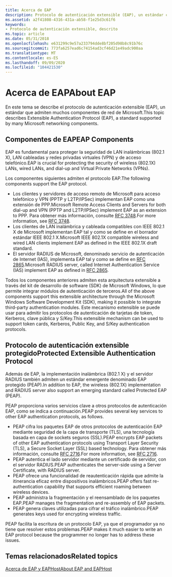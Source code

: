 ```yaml
---
title: Acerca de EAP
description: Protocolo de autenticación extensible (EAP), un estándar compatible con muchos componentes de red de Microsoft.
ms.assetid: a2f41808-4316-431a-ab58-f1e25d3c61f6
keywords:
- Protocolo de autenticación extensible, descrito
ms.topic: article
ms.date: 05/31/2018
ms.openlocfilehash: e631299c9e57a233794dde8bf205d98b8c91b76c
ms.sourcegitcommit: 773fa6257ead6c74154ad3cf46d21e49adc900aa
ms.translationtype: MT
ms.contentlocale: es-ES
ms.lasthandoff: 09/09/2020
ms.locfileid: "104421530"
---
```

# <a name="about-eap"></a><span data-ttu-id="8fed2-104">Acerca de EAP</span><span class="sxs-lookup"><span data-stu-id="8fed2-104">About EAP</span></span>

<span data-ttu-id="8fed2-105">En este tema se describe el protocolo de autenticación extensible (EAP), un estándar que admiten muchos componentes de red de Microsoft.</span><span class="sxs-lookup"><span data-stu-id="8fed2-105">This topic describes Extensible Authentication Protocol (EAP), a standard supported by many Microsoft networking components.</span></span>

## <a name="eap-components"></a><span data-ttu-id="8fed2-106">Componentes de EAP</span><span class="sxs-lookup"><span data-stu-id="8fed2-106">EAP Components</span></span>

<span data-ttu-id="8fed2-107">EAP es fundamental para proteger la seguridad de LAN inalámbricas (802.1 X), LAN cableadas y redes privadas virtuales (VPN) y de acceso telefónico.</span><span class="sxs-lookup"><span data-stu-id="8fed2-107">EAP is crucial for protecting the security of wireless (802.1X) LANs, wired LANs, and dial-up and Virtual Private Networks (VPNs).</span></span>

<span data-ttu-id="8fed2-108">Los componentes siguientes admiten el protocolo EAP.</span><span class="sxs-lookup"><span data-stu-id="8fed2-108">The following components support the EAP protocol.</span></span>

-   <span data-ttu-id="8fed2-109">Los clientes y servidores de acceso remoto de Microsoft para acceso telefónico y VPN (PPTP y L2TP/IPSec) implementan EAP como una extensión de PPP.</span><span class="sxs-lookup"><span data-stu-id="8fed2-109">Microsoft Remote Access Clients and Servers for both dial-up and VPN (PPTP and L2TP/IPSec) implement EAP as an extension to PPP.</span></span> <span data-ttu-id="8fed2-110">Para obtener más información, consulte [RFC 3748](https://go.microsoft.com/fwlink/p/?linkid=84063).</span><span class="sxs-lookup"><span data-stu-id="8fed2-110">For more information, see [RFC 3748](https://go.microsoft.com/fwlink/p/?linkid=84063).</span></span>
-   <span data-ttu-id="8fed2-111">Los clientes de LAN inalámbrica y cableada compatibles con IEEE 802.1 X de Microsoft implementan EAP tal y como se define en el borrador estándar IEEE 802.1 X.</span><span class="sxs-lookup"><span data-stu-id="8fed2-111">Microsoft IEEE 802.1X compatible wireless and wired LAN clients implement EAP as defined in the IEEE 802.1X draft standard.</span></span>
-   <span data-ttu-id="8fed2-112">El servidor RADIUS de Microsoft, denominado servicio de autenticación de Internet (IAS), implementa EAP tal y como se define en [RFC 2865](https://go.microsoft.com/fwlink/p/?linkid=84055).</span><span class="sxs-lookup"><span data-stu-id="8fed2-112">Microsoft RADIUS server, called Internet Authentication Service (IAS) implement EAP as defined in [RFC 2865](https://go.microsoft.com/fwlink/p/?linkid=84055).</span></span>

<span data-ttu-id="8fed2-113">Todos los componentes anteriores admiten esta arquitectura extensible a través del kit de desarrollo de software (SDK) de Microsoft Windows, lo que permite integrar módulos de autenticación de terceros.</span><span class="sxs-lookup"><span data-stu-id="8fed2-113">All of the above components support this extensible architecture through the Microsoft Windows Software Development Kit (SDK), making it possible to integrate third-party authentication modules.</span></span> <span data-ttu-id="8fed2-114">Este mecanismo extensible se puede usar para admitir los protocolos de autenticación de tarjetas de token, Kerberos, clave pública y S/Key.</span><span class="sxs-lookup"><span data-stu-id="8fed2-114">This extensible mechanism can be used to support token cards, Kerberos, Public Key, and S/Key authentication protocols.</span></span>

## <a name="protected-extensible-authentication-protocol"></a><span data-ttu-id="8fed2-115">Protocolo de autenticación extensible protegido</span><span class="sxs-lookup"><span data-stu-id="8fed2-115">Protected Extensible Authentication Protocol</span></span>

<span data-ttu-id="8fed2-116">Además de EAP, la implementación inalámbrica (802.1 X) y el servidor RADIUS también admiten un estándar emergente denominado EAP protegido (PEAP).</span><span class="sxs-lookup"><span data-stu-id="8fed2-116">In addition to EAP, the wireless (802.1X) implementation and RADIUS server also support an emerging standard called Protected EAP (PEAP).</span></span>

<span data-ttu-id="8fed2-117">PEAP proporciona varios servicios clave a otros protocolos de autenticación EAP, como se indica a continuación.</span><span class="sxs-lookup"><span data-stu-id="8fed2-117">PEAP provides several key services to other EAP authentication protocols, as follows.</span></span>

-   <span data-ttu-id="8fed2-118">PEAP cifra los paquetes EAP de otros protocolos de autenticación EAP mediante seguridad de la capa de transporte (TLS), una tecnología basada en capa de sockets seguros (SSL).</span><span class="sxs-lookup"><span data-stu-id="8fed2-118">PEAP encrypts EAP packets of other EAP authentication protocols using Transport Layer Security (TLS), a Secure Socket Layer (SSL) based technology.</span></span> <span data-ttu-id="8fed2-119">Para obtener más información, consulte [RFC 2716](https://go.microsoft.com/fwlink/p/?linkid=84050).</span><span class="sxs-lookup"><span data-stu-id="8fed2-119">For more information, see [RFC 2716](https://go.microsoft.com/fwlink/p/?linkid=84050).</span></span>
-   <span data-ttu-id="8fed2-120">PEAP autentica el lado servidor mediante un certificado de servidor, con el servidor RADIUS.</span><span class="sxs-lookup"><span data-stu-id="8fed2-120">PEAP authenticates the server-side using a Server Certificate, with RADIUS server.</span></span>
-   <span data-ttu-id="8fed2-121">PEAP ofrece una funcionalidad de reautenticación rápida que admite la itinerancia eficaz entre dispositivos inalámbricos.</span><span class="sxs-lookup"><span data-stu-id="8fed2-121">PEAP offers fast re-authentication capability that supports efficient roaming between wireless devices.</span></span>
-   <span data-ttu-id="8fed2-122">PEAP administra la fragmentación y el reensamblado de los paquetes EAP.</span><span class="sxs-lookup"><span data-stu-id="8fed2-122">PEAP manages the fragmentation and re-assembly of EAP packets.</span></span>
-   <span data-ttu-id="8fed2-123">PEAP genera claves utilizadas para cifrar el tráfico inalámbrico.</span><span class="sxs-lookup"><span data-stu-id="8fed2-123">PEAP generates keys used for encrypting wireless traffic.</span></span>

<span data-ttu-id="8fed2-124">PEAP facilita la escritura de un protocolo EAP, ya que el programador ya no tiene que resolver estos problemas.</span><span class="sxs-lookup"><span data-stu-id="8fed2-124">PEAP makes it much easier to write an EAP protocol because the programmer no longer has to address these issues.</span></span>

## <a name="related-topics"></a><span data-ttu-id="8fed2-125">Temas relacionados</span><span class="sxs-lookup"><span data-stu-id="8fed2-125">Related topics</span></span>

<dl> <dt>

[<span data-ttu-id="8fed2-126">Acerca de EAP y EAPHost</span><span class="sxs-lookup"><span data-stu-id="8fed2-126">About EAP and EAPHost</span></span>](about-extenstible-authentication-protocol-and-eaphhost.md)
</dt> </dl>

 

 




